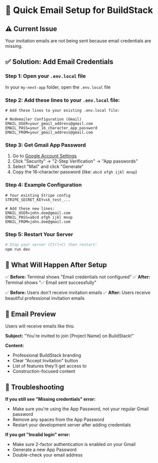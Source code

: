 # 🚀 Quick Email Setup for BuildStack

## ⚠️ Current Issue
Your invitation emails are not being sent because email credentials are missing.

## ✅ Solution: Add Email Credentials

### Step 1: Open your `.env.local` file
In your `my-next-app` folder, open the `.env.local` file

### Step 2: Add these lines to your `.env.local` file:

```env
# Add these lines to your existing .env.local file:

# Nodemailer Configuration (Gmail)
EMAIL_USER=your_gmail_address@gmail.com
EMAIL_PASS=your_16_character_app_password
EMAIL_FROM=your_gmail_address@gmail.com
```

### Step 3: Get Gmail App Password
1. Go to [Google Account Settings](https://myaccount.google.com/)
2. Click "Security" → "2-Step Verification" → "App passwords"
3. Select "Mail" and click "Generate"
4. Copy the 16-character password (like: `abcd efgh ijkl mnop`)

### Step 4: Example Configuration
```env
# Your existing Stripe config
STRIPE_SECRET_KEY=sk_test_...

# Add these new lines:
EMAIL_USER=john.doe@gmail.com
EMAIL_PASS=abcd efgh ijkl mnop
EMAIL_FROM=john.doe@gmail.com
```

### Step 5: Restart Your Server
```bash
# Stop your server (Ctrl+C) then restart:
npm run dev
```

## 🎯 What Will Happen After Setup

✅ **Before:** Terminal shows "Email credentials not configured"
✅ **After:** Terminal shows "✅ Email sent successfully"

✅ **Before:** Users don't receive invitation emails
✅ **After:** Users receive beautiful professional invitation emails

## 📧 Email Preview
Users will receive emails like this:

**Subject:** "You're invited to join [Project Name] on BuildStack!"

**Content:**
- Professional BuildStack branding
- Clear "Accept Invitation" button
- List of features they'll get access to
- Construction-focused content

## 🔧 Troubleshooting

**If you still see "Missing credentials" error:**
- Make sure you're using the App Password, not your regular Gmail password
- Remove any spaces from the App Password
- Restart your development server after adding credentials

**If you get "Invalid login" error:**
- Make sure 2-factor authentication is enabled on your Gmail
- Generate a new App Password
- Double-check your email address 